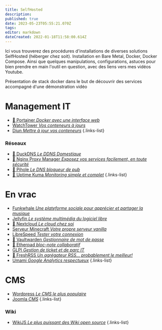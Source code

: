 ```yaml
---
title: SelfHosted
description: 
published: true
date: 2023-05-23T05:55:21.070Z
tags: 
editor: markdown
dateCreated: 2022-01-18T11:58:00.614Z
---
```


Ici vous trouverez des procédures d'installations de diverses solutions SelfHosted (héberger chez soit). Installation en Bare Metal, Docker, Docker Compose. Ainsi que quelques manipulations, configurations, astuces pour bien prendre en main l'outil en question, avec des liens vers mes vidéos Youtube.

Présentation de stack docker dans le but de découvrir des services accompagné d'une démonstration vidéo

# Management IT
- [:link: Portainer *Docker avec une interface web*](https://zatoufly.fr/installer-docker-et-portainer-sur-linux/)
- [WatchTower *Vos conteneurs à jours*](/SelfHosted/WatchTower)
- [Diun *Mettre à jour vos conteneurs*](/SelfHosted/diun)
{.links-list}
### Réseaux
- [:link: DuckDNS *Le DDNS Domestique*](https://zatoufly.fr/deployer-duckdns-avec-docker)
- [:link: Nginx Proxy Manager *Exposez vos services facilement, en toute sécurité*](https://zatoufly.fr/installer-nginx-proxy-manager-auto-heberger-vos-services/)
- [:link: Pihole *Le DNS bloqueur de pub*](https://zatoufly.fr/deployer-pihole-avec-docker/)
- [:link: Uptime Kuma *Monitoring simple et complet*](https://zatoufly.fr/uptime-kuma-le-monitoring-open-source/)
{.links-list}

# En vrac
- [Funkwhale *Une plateforme sociale pour apprécier et partager la musique*](/SelfHosted/Funkwhale)
- [Jellyfin *Le système multimédia du logiciel libre*](/SelfHosted/Jellyfin)
- [:link: Nextcloud *Le cloud chez soi*](https://zatoufly.fr/nextcloud-et-docker-le-duo-parfait-pour-votre-hebergement-de-fichiers-en-ligne/)
- [Serveur Minecraft *Votre propre serveur vanilla*](/SelfHosted/Serveur-Minecraft)
- [LibreSpeed *Tester votre connexion*](/SelfHosted/LibreSpeed)
- [:link: Vaultwarden *Gestionnaire de mot de passe*](https://zatoufly.fr/creer-son-serveur-vaultwarden-avec-docker/)
- [:link: Etherpad *bloc-note collaboratif*](https://zatoufly.fr/installer-etherpad-avec-docker-bloc-note-sur-le-web/)
- [GLPI *Gestion de ticket et de parc IT*](/SelfHosted/GLPI)
- [:link: FreshRSS *Un agrégateur RSS... probablement le meilleur!*](https://zatoufly.fr/installer-freshrss-avec-docker/)
- [Umami *Google Analytics respectueux*](/SelfHosted/umami)
{.links-list}

# CMS
- [Wordpress *Le CMS le plus populaire*](/SelfHosted/Wordpress)
- [Joomla *CMS*](/SelfHosted/Joomla)
{.links-list}
### Wiki
- [WikiJS *Le plus puissant des Wiki open source*](/SelfHosted/WikiJS)
{.links-list}